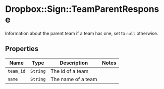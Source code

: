 # Dropbox::Sign::TeamParentResponse

Information about the parent team if a team has one, set to `null` otherwise.

## Properties

| Name | Type | Description | Notes |
| ---- | ---- | ----------- | ----- |
| `team_id` | ```String``` |  The id of a team  |  |
| `name` | ```String``` |  The name of a team  |  |

